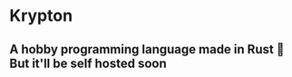 # Krypton

<h2>
A hobby programming language made in Rust 🦀<br>
But it'll be self hosted soon 
</h2>